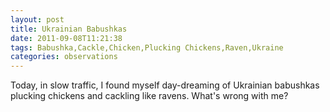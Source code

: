 ```yaml
---
layout: post
title: Ukrainian Babushkas
date: 2011-09-08T11:21:38
tags: Babushka,Cackle,Chicken,Plucking Chickens,Raven,Ukraine
categories: observations
---
```


Today, in slow traffic, I found myself day-dreaming of Ukrainian babushkas
plucking chickens and cackling like ravens. What's wrong with me?

